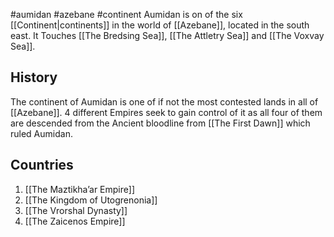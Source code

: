 #aumidan #azebane #continent 
Aumidan is on of the six [[Continent|continents]] in the world of [[Azebane]], located in the south east. It Touches [[The Bredsing Sea]], [[The Attletry Sea]] and [[The Voxvay Sea]].

## History
The continent of Aumidan is one of if not the most contested lands in all of [[Azebane]]. 4 different Empires seek to gain control of it as all four of them are descended from the Ancient bloodline from [[The First Dawn]] which ruled Aumidan.

## Countries
1. [[The Maztikha’ar Empire]]
2. [[The Kingdom of Utogrenonia]]
3. [[The Vrorshal Dynasty]]
4. [[The Zaicenos Empire]]